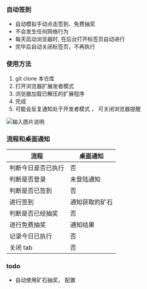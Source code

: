 ### 自动签到
- 自动模拟手动点击签到、免费抽奖
- 不会发生任何网络行为
- 每天启动浏览器时, 在后台打开标签页自动进行 
- 完毕后自动关闭标签页，不再执行

### 使用方法

1. git clone 本仓库
2. 打开浏览器扩展发者模式
3. 浏览器加载已解压的扩展程序
4. 完成
5. 可能会反复通知处于开发者模式 ， 可关闭浏览器提醒

![输入图片说明](./KUZCHEDR886H$XD{KG\)J4T8.png)

### 流程和桌面通知
|流程|桌面通知|
|---|---|
|判断今日是否已执行|否|
| 判断是否登录| 未登陆通知 |
|判断是否已签到| 否  |
|  进行签到|  通知获取的矿石 |
| 判断是否已经抽奖| 否  |
| 进行免费抽奖|通知结果|
|  记录今日已执行|  否 |
| 关闭 tab|否|

### todo
- 自动使用矿石抽奖， 配置


   
  
  

 
 
  
